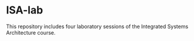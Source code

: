# ISA-lab
This repository includes four laboratory sessions of the Integrated Systems Architecture course.
